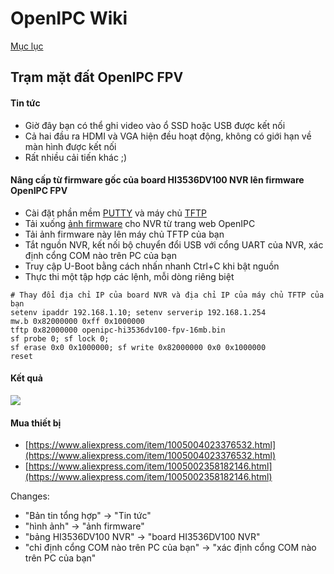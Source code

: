 # OpenIPC Wiki
[Mục lục](../README.md)

Trạm mặt đất OpenIPC FPV
--------------------------


#### Tin tức

- Giờ đây bạn có thể ghi video vào ổ SSD hoặc USB được kết nối
- Cả hai đầu ra HDMI và VGA hiện đều hoạt động, không có giới hạn về màn hình được kết nối
- Rất nhiều cải tiến khác ;)


#### Nâng cấp từ firmware gốc của board HI3536DV100 NVR lên firmware OpenIPC FPV

- Cài đặt phần mềm [PUTTY](https://www.chiark.greenend.org.uk/~sgtatham/putty/latest.html) và máy chủ [TFTP](https://pjo2.github.io/tftpd64/)
- Tải xuống [ảnh firmware](https://openipc.org/cameras/vendors/hisilicon/socs/hi3536dv100/download_full_image?flash_size=16&flash_type=nor&fw_release=fpv)  cho NVR từ trang web OpenIPC
- Tải ảnh firmware này lên máy chủ TFTP của bạn
- Tắt nguồn NVR, kết nối bộ chuyển đổi USB với cổng UART của NVR, xác định cổng COM nào trên PC của bạn
- Truy cập U-Boot bằng cách nhấn nhanh Ctrl+C khi bật nguồn
- Thực thi một tập hợp các lệnh, mỗi dòng riêng biệt

```
# Thay đổi địa chỉ IP của board NVR và địa chỉ IP của máy chủ TFTP của bạn
setenv ipaddr 192.168.1.10; setenv serverip 192.168.1.254
mw.b 0x82000000 0xff 0x1000000
tftp 0x82000000 openipc-hi3536dv100-fpv-16mb.bin
sf probe 0; sf lock 0;
sf erase 0x0 0x1000000; sf write 0x82000000 0x0 0x1000000
reset
```

#### Kết quả

![](../images/fpv-nvr-hi3536dv100-openipc-ready.webp)

#### Mua thiết bị

- [https://www.aliexpress.com/item/1005004023376532.html](https://www.aliexpress.com/item/1005004023376532.html)
- [https://www.aliexpress.com/item/1005002358182146.html](https://www.aliexpress.com/item/1005002358182146.html)

Changes:
- "Bản tin tổng hợp" -> "Tin tức"
- "hình ảnh" -> "ảnh firmware"
- "bảng HI3536DV100 NVR" -> "board HI3536DV100 NVR"
- "chỉ định cổng COM nào trên PC của bạn" -> "xác định cổng COM nào trên PC của bạn"




